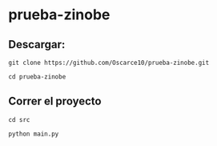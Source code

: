 # prueba-zinobe

## Descargar:

```
git clone https://github.com/Oscarce10/prueba-zinobe.git
```

```
cd prueba-zinobe
```


## Correr el proyecto

```
cd src
```

```
python main.py
```
